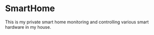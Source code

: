# SmartHome
This is my private smart home monitoring and controlling various  smart hardware in my house.
